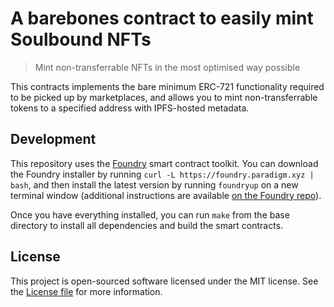 # A barebones contract to easily mint Soulbound NFTs

> Mint non-transferrable NFTs in the most optimised way possible

This contracts implements the bare minimum ERC-721 functionality required to be picked up by marketplaces, and allows you to mint non-transferrable tokens to a specified address with IPFS-hosted metadata.

## Development

This repository uses the [Foundry](https://github.com/gakonst/foundry) smart contract toolkit. You can download the Foundry installer by running `curl -L https://foundry.paradigm.xyz | bash`, and then install the latest version by running `foundryup` on a new terminal window (additional instructions are available [on the Foundry repo](https://github.com/gakonst/foundry#installation)).

Once you have everything installed, you can run `make` from the base directory to install all dependencies and build the smart contracts.

## License

This project is open-sourced software licensed under the MIT license. See the [License file](LICENSE) for more information.
